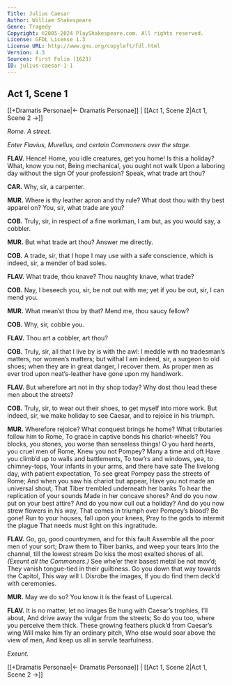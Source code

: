 ```yaml
---
Title: Julius Caesar
Author: William Shakespeare
Genre: Tragedy
Copyright: ©2005-2024 PlayShakespeare.com. All rights reserved.
License: GFDL License 1.3
License URL: http://www.gnu.org/copyleft/fdl.html
Version: 4.3
Sources: First Folio (1623)
ID: julius-caesar-1-1
---
```


## Act 1, Scene 1
[[+Dramatis Personae|← Dramatis Personae]] | [[Act 1, Scene 2|Act 1, Scene 2 →]]

*Rome. A street.*

*Enter Flavius, Murellus, and certain Commoners over the stage.*

**FLAV.**
Hence! Home, you idle creatures, get you home!
Is this a holiday? What, know you not,
Being mechanical, you ought not walk
Upon a laboring day without the sign
Of your profession? Speak, what trade art thou?

**CAR.**
Why, sir, a carpenter.

**MUR.**
Where is thy leather apron and thy rule?
What dost thou with thy best apparel on?
You, sir, what trade are you?

**COB.**
Truly, sir, in respect of a fine workman, I am but, as you would say, a cobbler.

**MUR.**
But what trade art thou? Answer me directly.

**COB.**
A trade, sir, that I hope I may use with a safe conscience, which is indeed, sir, a mender of bad soles.

**FLAV.**
What trade, thou knave? Thou naughty knave, what trade?

**COB.**
Nay, I beseech you, sir, be not out with me; yet if you be out, sir, I can mend you.

**MUR.**
What mean’st thou by that? Mend me, thou saucy fellow?

**COB.**
Why, sir, cobble you.

**FLAV.**
Thou art a cobbler, art thou?

**COB.**
Truly, sir, all that I live by is with the awl: I meddle with no tradesman’s matters, nor women’s matters; but withal I am indeed, sir, a surgeon to old shoes; when they are in great danger, I recover them. As proper men as ever trod upon neat’s-leather have gone upon my handiwork.

**FLAV.**
But wherefore art not in thy shop today?
Why dost thou lead these men about the streets?

**COB.**
Truly, sir, to wear out their shoes, to get myself into more work. But indeed, sir, we make holiday to see Caesar, and to rejoice in his triumph.

**MUR.**
Wherefore rejoice? What conquest brings he home?
What tributaries follow him to Rome,
To grace in captive bonds his chariot-wheels?
You blocks, you stones, you worse than senseless things!
O you hard hearts, you cruel men of Rome,
Knew you not Pompey? Many a time and oft
Have you climb’d up to walls and battlements,
To tow’rs and windows, yea, to chimney-tops,
Your infants in your arms, and there have sate
The livelong day, with patient expectation,
To see great Pompey pass the streets of Rome;
And when you saw his chariot but appear,
Have you not made an universal shout,
That Tiber trembled underneath her banks
To hear the replication of your sounds
Made in her concave shores?
And do you now put on your best attire?
And do you now cull out a holiday?
And do you now strew flowers in his way,
That comes in triumph over Pompey’s blood?
Be gone!
Run to your houses, fall upon your knees,
Pray to the gods to intermit the plague
That needs must light on this ingratitude.

**FLAV.**
Go, go, good countrymen, and for this fault
Assemble all the poor men of your sort;
Draw them to Tiber banks, and weep your tears
Into the channel, till the lowest stream
Do kiss the most exalted shores of all.
*(Exeunt all the Commoners.)*
See whe’er their basest metal be not mov’d;
They vanish tongue-tied in their guiltiness.
Go you down that way towards the Capitol,
This way will I. Disrobe the images,
If you do find them deck’d with ceremonies.

**MUR.**
May we do so?
You know it is the feast of Lupercal.

**FLAV.**
It is no matter, let no images
Be hung with Caesar’s trophies, I’ll about,
And drive away the vulgar from the streets;
So do you too, where you perceive them thick.
These growing feathers pluck’d from Caesar’s wing
Will make him fly an ordinary pitch,
Who else would soar above the view of men,
And keep us all in servile tearfulness.

*Exeunt.*

[[+Dramatis Personae|← Dramatis Personae]] | [[Act 1, Scene 2|Act 1, Scene 2 →]]